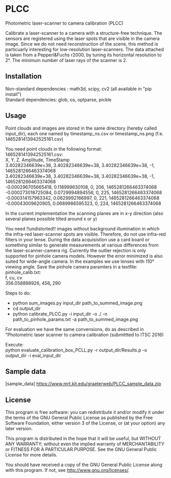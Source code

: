 # PLCC
Photometric laser-scanner to camera calibration (PLCC)

Calibrate a laser-scanner to a camera with a structure-free technique.
The sensors are registered using the laser spots that are visible in the camera image.
Since we do not need reconstruction of the scene, this method is particuarly interesting for low-resolution laser-scanners.
The data attached is taken from a Pepperl&Fuchs r2000, by tuning its horizontal resolution to 2°. 
The minimum number of laser rays of the scanner is 2.

## Installation

Non-standard dependencies : math3d, scipy, cv2 (all available in "pip install")  
Standard dependencies: glob, os, optparse, pickle  

## Usage

Point clouds and images are stored in the same directory (hereby called input_dir), each one named by 
timestamp_ns.csv or timestamp_ns.png (f.e. 1465281413942525161.csv)

You need point clouds in the following format:  
1465281413942525161.csv:  
X, Y, Z, Amplitude, TimeStamp  
3.40282346639e+38, 3.40282346639e+38, 3.40282346639e+38, -1, 1465281266463374068  
3.40282346639e+38, 3.40282346639e+38, 3.40282346639e+38, -1, 1465281266463374068  
-0.000296705665418, 0.118999630108, 0, 206, 1465281266463374068  
-0.000273018725084, 0.0729994894556, 0, 225, 1465281266463374068  
-0.000314157963342, 0.0629992166997, 0, 221, 1465281266463374068  
-0.00043009620905, 0.0689986595323, 0, 224, 1465281266463374068  

In the current implementation the scanning planes are in x-y direction (also several planes possible tilted around x or y)


You need !!undistorted!! images without background illumination in which the infra-red laser-scanner spots are visible.
Therefore, do not use infra-red filters in your lense.
During the data acquisistion use a card board or something similar to generate measurements at various differences from the laser-scanner-camera rig.
Currently the outlier rejection is only supported for pinhole camera models. However the error minimized is also suited for wide-angle camera. In the examples we use lenses with 110° viewing angle.
Save the pinhole camera paramters in a textfile:
pinhole_calib.txt:  
f, cu, cv  
356.058898926, 456, 290  


Steps to do: 
* python sum_images.py input_dir path_to_summed_image.png
* cd output_dir
* python calibrate_PLCC.py -i input_dir  -o ./ -n path_to_pinhole_params.txt -a path_to_summed_image.png

For evaluation we have the same convensions, do as described in "Photometric laser scanner to camera calibration (submittted to ITSC 2016)  

Execute:  
python evaluate_calibration_box_PCLL.py -r output_dir/Results.p -o output_dir -i eval_input_dir  

## Sample data

[sample_data] https://www.mrt.kit.edu/graeterweb/PLCC_sample_data.zip

## License

This program is free software: you can redistribute it and/or modify
it under the terms of the GNU General Public License as published by
the Free Software Foundation, either version 3 of the License, or
(at your option) any later version.

This program is distributed in the hope that it will be useful,
but WITHOUT ANY WARRANTY; without even the implied warranty of
MERCHANTABILITY or FITNESS FOR A PARTICULAR PURPOSE.  See the
GNU General Public License for more details.

You should have received a copy of the GNU General Public License
along with this program.  If not, see <http://www.gnu.org/licenses/>.
